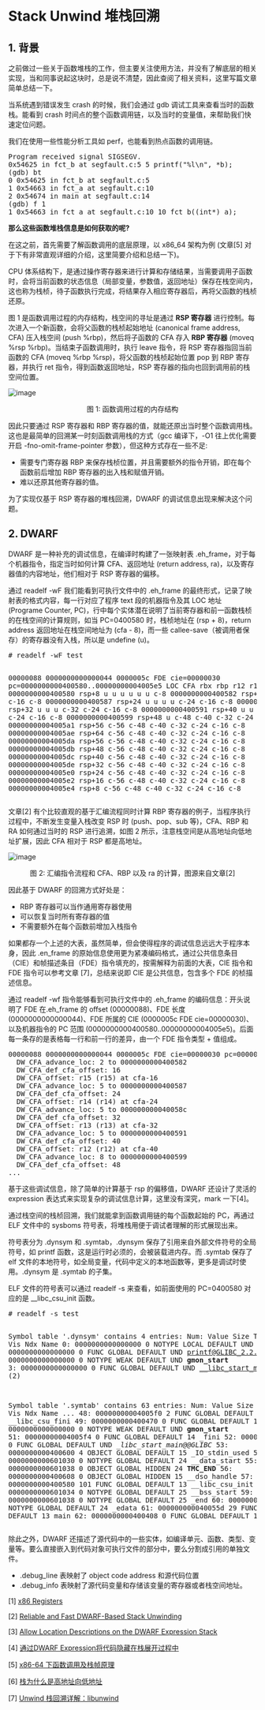 # Stack Unwind 堆栈回溯

## 1. 背景

之前做过一些关于函数堆栈的工作，但主要关注使用方法，并没有了解底层的相关实现，当和同事说起这块时，总是说不清楚，因此查阅了相关资料，这里写篇文章简单总结一下。

当系统遇到错误发生 crash 的时候，我们会通过 gdb 调试工具来查看当时的函数栈。能看到 crash 时间点的整个函数调用链，以及当时的变量值，来帮助我们快速定位问题。

我们在使用一些性能分析工具如 perf，也能看到热点函数的调用链。

<div class="language-plaintext highlighter-rouge"><div class="highlight"><pre class="highlight">
Program received signal SIGSEGV.
0x54625 in fct_b at segfault.c:5 5 printf("%l\n", *b);
(gdb) bt
0 0x54625 in fct_b at segfault.c:5
1 0x54663 in fct_a at segfault.c:10
2 0x54674 in main at segfault.c:14
(gdb) f 1
1 0x54663 in fct_a at segfault.c:10 10 fct_b((int*) a);
</pre></div></div>

**那么这些函数堆栈信息是如何获取的呢?**

在这之前，首先需要了解函数调用的底层原理，以 x86_64 架构为例 (文章[5] 对于下有非常直观详细的介绍，这里简要介绍和总结一下)。

CPU 体系结构下，是通过操作寄存器来进行计算和存储结果，当需要调用子函数时，会将当前函数的状态信息（局部变量，参数值，返回地址）保存在栈空间内，这也称为栈桢，待子函数执行完成，将结果存入相应寄存器后，再将父函数的栈桢还原。

图 1 是函数调用过程的内存结构，栈空间的寻址是通过 **RSP 寄存器** 进行控制。每次进入一个新函数，会将父函数的栈桢起始地址 (canonical frame address, CFA) 压入栈空间 (push %rbp)，然后将子函数的 CFA 存入 **RBP 寄存器** (moveq %rsp %rbp)。当结束子函数调用时，执行 leave 指令，将 RSP 寄存器指回当前函数的 CFA (moveq %rbp %rsp)，将父函数的栈桢起始位置 pop 到 RBP 寄存器，并执行 ret 指令，得到函数返回地址，RSP 寄存器的指向也回到调用前的栈空间位置。

![image](https://rongbiaoxie.github.io/images/unwind/stackframe.png)
<center>
图 1: 函数调用过程的内存结构
</center>

因此只要通过 RSP 寄存器和 RBP 寄存器的值，就能还原出当时整个函数调用栈。这也是最简单的回溯某一时刻函数调用栈的方式（gcc 编译下，-O1 往上优化需要开启 -fno-omit-frame-pointer 参数），但这种方式存在一些不足:

* 需要专门寄存器 RBP 来保存栈桢位置，并且需要额外的指令开销，即在每个函数前后增加 RBP 寄存器的出入栈和赋值开销。
* 难以还原其他寄存器的值。

为了实现仅基于 RSP 寄存器的堆栈回溯，DWARF 的调试信息出现来解决这个问题。

## 2. DWARF 

DWARF 是一种补充的调试信息，在编译时构建了一张映射表 .eh_frame，对于每个机器指令，指定当时如何计算 CFA、返回地址 (return address, ra)，以及寄存器值的内容地址，他们相对于 RSP 寄存器的偏移。

通过 readelf -wF 我们能看到可执行文件中的 .eh_frame 的最终形式，记录了映射表的格式内容，每一行对应了程序 text 段的机器指令及其 LOC 地址 (Programe Counter, PC)，行中每个实体潜在说明了当前寄存器和前一函数栈桢的在栈空间的计算规则，如当 PC=0400580 时，栈桢地址在 (rsp + 8)，return address 返回地址在栈空间地址为 (cfa - 8)，而一些 callee-save（被调用者保存）的寄存器没有入栈，所以是 undefine (u)。

<div class="language-plaintext highlighter-rouge"><div class="highlight"><pre class="highlight">
# readelf -wF test

00000088 0000000000000044 0000005c FDE cie=00000030 pc=0000000000400580..00000000004005e5
   LOC           CFA      rbx   rbp   r12   r13   r14   r15   ra
0000000000400580 rsp+8    u     u     u     u     u     u     c-8
0000000000400582 rsp+16   u     u     u     u     u     c-16  c-8
0000000000400587 rsp+24   u     u     u     u     c-24  c-16  c-8
000000000040058c rsp+32   u     u     u     c-32  c-24  c-16  c-8
0000000000400591 rsp+40   u     u     c-40  c-32  c-24  c-16  c-8
0000000000400599 rsp+48   u     c-48  c-40  c-32  c-24  c-16  c-8
00000000004005a1 rsp+56   c-56  c-48  c-40  c-32  c-24  c-16  c-8
00000000004005ae rsp+64   c-56  c-48  c-40  c-32  c-24  c-16  c-8
00000000004005da rsp+56   c-56  c-48  c-40  c-32  c-24  c-16  c-8
00000000004005db rsp+48   c-56  c-48  c-40  c-32  c-24  c-16  c-8
00000000004005dc rsp+40   c-56  c-48  c-40  c-32  c-24  c-16  c-8
00000000004005de rsp+32   c-56  c-48  c-40  c-32  c-24  c-16  c-8
00000000004005e0 rsp+24   c-56  c-48  c-40  c-32  c-24  c-16  c-8
00000000004005e2 rsp+16   c-56  c-48  c-40  c-32  c-24  c-16  c-8
00000000004005e4 rsp+8    c-56  c-48  c-40  c-32  c-24  c-16  c-8
</pre></div></div>

文章[2] 有个比较直观的基于汇编流程同时计算 RBP 寄存器的例子，当程序执行过程中，不断发生变量入栈改变 RSP 时 (push、pop、sub 等)，CFA、RBP 和 RA 如何通过当时的 RSP 进行追溯，如图 2 所示，注意栈空间是从高地址向低地址扩展，因此 CFA 相对于 RSP 都是高地址。

![image](https://rongbiaoxie.github.io/images/unwind/assembly.png)
<center>
图 2: 汇编指令流程和 CFA、RBP 以及 ra 的计算，图源来自文章[2]
</center>

因此基于 DWARF 的回溯方式好处是：

*  RBP 寄存器可以当作通用寄存器使用
*  可以恢复当时所有寄存器的值
*  不需要额外在每个函数前增加入栈指令

如果都存一个上述的大表，虽然简单，但会使得程序的调试信息远远大于程序本身，因此 .en_frame 的原始信息使用更为紧凑编码格式，通过公共信息条目（CIE）和帧描述条目（FDE）指令填充的，按需解释为前面的大表，CIE 指令和 FDE 指令可以参考文章 [7]，总结来说即 CIE 是公共信息，包含多个 FDE 的桢描述信息。

通过 readelf -wf 指令能够看到可执行文件中的 .eh_frame 的编码信息：开头说明了 FDE 在.eh_frame 的 offset (00000088)、FDE 长度 (0000000000000044)、FDE 所属的 CIE (0000005c FDE cie=00000030)、以及机器指令的 PC 范围 (0000000000400580..00000000004005e5)。后面每一条存的是表格每一行和前一行的差异，由一个 FDE 指令类型 + 值组成。

<div class="language-plaintext highlighter-rouge"><div class="highlight"><pre class="highlight">
00000088 0000000000000044 0000005c FDE cie=00000030 pc=0000000000400580..00000000004005e5
  DW_CFA_advance_loc: 2 to 0000000000400582
  DW_CFA_def_cfa_offset: 16
  DW_CFA_offset: r15 (r15) at cfa-16
  DW_CFA_advance_loc: 5 to 0000000000400587
  DW_CFA_def_cfa_offset: 24
  DW_CFA_offset: r14 (r14) at cfa-24
  DW_CFA_advance_loc: 5 to 000000000040058c
  DW_CFA_def_cfa_offset: 32
  DW_CFA_offset: r13 (r13) at cfa-32
  DW_CFA_advance_loc: 5 to 0000000000400591
  DW_CFA_def_cfa_offset: 40
  DW_CFA_offset: r12 (r12) at cfa-40
  DW_CFA_advance_loc: 8 to 0000000000400599
  DW_CFA_def_cfa_offset: 48
...
</pre></div></div>

基于这些调试信息，除了简单的计算基于 rsp 的偏移值，DWARF 还设计了灵活的 expression 表达式来实现复杂的调试信息计算，这里没有深究，mark 一下[4]。

通过栈空间的栈桢回溯，我们就能拿到函数调用链的每个函数起始的 PC，再通过 ELF 文件中的 sysboms 符号表，将堆栈用便于调试者理解的形式展现出来。

符号表分为 .dynsym 和 .symtab，.dynsym 保存了引用来自外部文件符号的全局符号，如 printf 函数，这是运行时必须的，会被装载进内存。而 .symtab 保存了 elf 文件的本地符号，如全局变量，代码中定义的本地函数等，更多是调试时使用。.dynsym 是 .symtab 的子集。

ELF 文件的符号表可以通过 readelf -s 来查看，如前面使用的 PC=0400580 对应的是 __libc_csu_init 函数。

<div class="language-plaintext highlighter-rouge"><div class="highlight"><pre class="highlight">
# readelf -s test

Symbol table '.dynsym' contains 4 entries:
   Num:    Value          Size Type    Bind   Vis      Ndx Name
     0: 0000000000000000     0 NOTYPE  LOCAL  DEFAULT  UND
     1: 0000000000000000     0 FUNC    GLOBAL DEFAULT  UND printf@GLIBC_2.2.5 (2)
     2: 0000000000000000     0 NOTYPE  WEAK   DEFAULT  UND __gmon_start__
     3: 0000000000000000     0 FUNC    GLOBAL DEFAULT  UND __libc_start_main@GLIBC_2.2.5 (2)

Symbol table '.symtab' contains 63 entries:
   Num:    Value          Size Type    Bind   Vis      Ndx Name
...
    48: 00000000004005f0     2 FUNC    GLOBAL DEFAULT   13 __libc_csu_fini
    49: 0000000000400470     0 FUNC    GLOBAL DEFAULT   13 _start
    50: 0000000000000000     0 NOTYPE  WEAK   DEFAULT  UND __gmon_start__
    51: 00000000004005f4     0 FUNC    GLOBAL DEFAULT   14 _fini
    52: 0000000000000000     0 FUNC    GLOBAL DEFAULT  UND __libc_start_main@@GLIBC_
    53: 0000000000400600     4 OBJECT  GLOBAL DEFAULT   15 _IO_stdin_used
    54: 0000000000601030     0 NOTYPE  GLOBAL DEFAULT   24 __data_start
    55: 0000000000601038     0 OBJECT  GLOBAL HIDDEN    24 __TMC_END__
    56: 0000000000400608     0 OBJECT  GLOBAL HIDDEN    15 __dso_handle
    57: 0000000000400580   101 FUNC    GLOBAL DEFAULT   13 __libc_csu_init
    58: 0000000000601034     0 NOTYPE  GLOBAL DEFAULT   25 __bss_start
    59: 0000000000601038     0 NOTYPE  GLOBAL DEFAULT   25 _end
    60: 0000000000601034     0 NOTYPE  GLOBAL DEFAULT   24 _edata
    61: 000000000040055d    29 FUNC    GLOBAL DEFAULT   13 main
    62: 0000000000400408     0 FUNC    GLOBAL DEFAULT   11 _init
</pre></div></div>

除此之外，DWARF 还描述了源代码中的一些实体，如编译单元、函数、类型、变量等。要么直接嵌入到代码对象可执行文件的部分中，要么分割成引用的单独文件。

* .debug_line 表映射了 object code address 和源代码位置
* .debug_info 表映射了源代码变量和存储该变量的寄存器或者栈空间地址。


[1] [x86 Registers](https://wiki.osdev.org/CPU_Registers_x86-64)

[2] [Reliable and Fast DWARF-Based Stack Unwinding](https://dl.acm.org/doi/pdf/10.1145/3360572)

[3] [Allow Location Descriptions on the DWARF Expression Stack](https://llvm.org/docs/AMDGPUDwarfExtensionAllowLocationDescriptionOnTheDwarfExpressionStack/AMDGPUDwarfExtensionAllowLocationDescriptionOnTheDwarfExpressionStack.html)

[4] [通过DWARF Expression将代码隐藏在栈展开过程中](https://bbs.kanxue.com/thread-271891.htm)

[5] [x86-64 下函数调用及栈帧原理](https://zhuanlan.zhihu.com/p/27339191)

[6] [栈为什么是高地址向低地址](https://zhuanlan.zhihu.com/p/538745756)

[7] [Unwind 栈回溯详解：libunwind](https://blog.csdn.net/Rong_Toa/article/details/110846509)